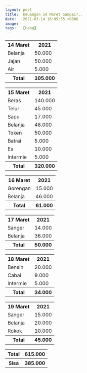 ```yaml
---
layout: post
title:  Keuangan 14 Maret Sampai?..
date:   2021-03-14 16:05:55 +0300
image:  
tags:   [Uang]
---
```

<table>
  <tr>
    <th>14 Maret</th>
    <th>2021</th>
  </tr>
  <tr>
    <td>Belanja</td>
    <td>50.000</td>
  </tr>
  <tr>
    <td>Jajan</td>
    <td>50.000</td>
  </tr>
  <tr>
    <td>Air</td>
    <td>5.000</td>
  </tr>
  <tr>
    <th>Total</th>
    <th>105.000</th>
  </tr>
</table>

<table>
  <tr>
    <th>15 Maret</th>
    <th>2021</th>
  </tr>
  <tr>
    <td>Beras</td>
    <td>140.000</td>
  </tr>
  <tr>
    <td>Telur</td>
    <td>45.000</td>
  </tr>
  <tr>
    <td>Sapu</td>
    <td>17.000</td>
  </tr>
  <tr>
    <td>Belanja</td>
    <td>48.000</td>
  </tr>
  <tr>
    <td>Token</td>
    <td>50.000</td>
  </tr>
  <tr>
    <td>Batrai</td>
    <td>5.000</td>
  </tr>
  <tr>
    <td>Es</td>
    <td>10.000</td>
  </tr>
  <tr>
    <td>Intermie</td>
    <td>5.000</td>
  </tr>
  <tr>
    <th>Total</th>
    <th>320.000</th>
  </tr>
</table>

<table>
  <tr>
    <th>16 Maret</th>
    <th>2021</th>
  </tr>
  <tr>
    <td>Gorengan</td>
    <td>15.000</td>
  </tr>
  <tr>
    <td>Belanja</td>
    <td>46.000</td>
  </tr>
  <tr>
    <th>Total</th>
    <th>61.000</th>
  </tr>
</table>

<table>
  <tr>
    <th>17 Maret</th>
    <th>2021</th>
  </tr>
  <tr>
    <td>Sanger</td>
    <td>14.000</td>
  </tr>
  <tr>
    <td>Belanja</td>
    <td>36.000</td>
  </tr>
  <tr>
    <th>Total</th>
    <th>50.000</th>
  </tr>
</table>

<table>
  <tr>
    <th>18 Maret</th>
    <th>2021</th>
  </tr>
  <tr>
    <td>Bensin</td>
    <td>20.000</td>
  </tr>
  <tr>
    <td>Cabai</td>
    <td>9.000</td>
  </tr>
  <tr>
    <td>Intermie</td>
    <td>5.000</td>
  </tr>
  <tr>
    <th>Total</th>
    <th>34.000</th>
  </tr>
</table>

<table>
  <tr>
    <th>19 Maret</th>
    <th>2021</th>
  </tr>
  <tr>
    <td>Sanger</td>
    <td>15.000</td>
  </tr>
  <tr>
    <td>Belanja</td>
    <td>20.000</td>
  </tr>
  <tr>
    <td>Rokok</td>
    <td>10.000</td>
  </tr>
  <tr>
    <th>Total</th>
    <th>45.000</th>
  </tr>
</table>

<table>
  <tr>
    <th>Total</th>
    <th>615.000</th>
  </tr>
  <tr>
    <th>Sisa</th>
    <th>385.000</th>
  </tr>
</table>
